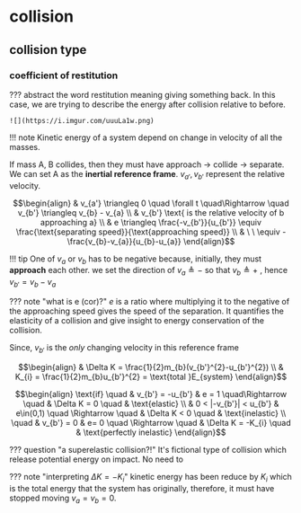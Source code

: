 # collision
## collision type

### coefficient of restitution
??? abstract
	the word restitution meaning giving something back. In this case, we are trying to describe the energy after collision relative to before.
	
	![](https://i.imgur.com/uuuLa1w.png)


!!! note
	Kinetic energy of a system depend on change in velocity of all the masses.

If mass A, B collides, then they must have approach -> collide -> separate. We can set A as the **inertial reference frame**. $v_{a'}, v_{b'}$ represent the relative velocity. 

$$\begin{align}
 & v_{a'} \triangleq 0 \quad \forall t \quad\Rightarrow \quad v_{b'} \triangleq v_{b} - v_{a} \\
 & v_{b'} \text{ is the relative velocity of b approaching a}  \\
 &  e \triangleq \frac{-v_{b'}}{u_{b'}} \equiv \frac{\text{separating speed}}{\text{approaching speed}}  \\
 & \ \ \equiv -\frac{v_{b}-v_{a}}{u_{b}-u_{a}}
\end{align}$$

!!! tip
	One of $v_{a}$ or $v_{b}$ has to be negative because, initially, they must **approach** each other. we set the direction of $v_{a} \triangleq -$ so that $v_{b} \triangleq +$ , hence $v_{b'}=v_{b}-v_{a}$

??? note "what is e (cor)?"
	$e$ is a ratio where multiplying it to the negative of the approaching speed gives the speed of the separation. It quantifies the elasticity of a collision and give insight to energy conservation of the collision.

Since, $v_{b'}$ is the *only* changing velocity in this reference frame 

$$\begin{align}
 & \Delta K = \frac{1}{2}m_{b}(v_{b'}^{2}-u_{b'}^{2}) \\
 &  K_{i} = \frac{1}{2}m_{b}u_{b'}^{2} = \text{total }E_{system}
\end{align}$$

$$\begin{align}
\text{if} \quad &  v_{b'} = -u_{b'} &  e = 1 \quad\Rightarrow \quad & \Delta K = 0  \quad  &   \text{elastic} \\
 & 0 < |-v_{b'}| < u_{b'}  &  e\in(0,1) \quad \Rightarrow \quad & \Delta K < 0  \quad  & \text{inelastic} \\
 \quad &  v_{b'} = 0  & e= 0  \quad \Rightarrow \quad  & \Delta K = -K_{i} \quad & \text{perfectly inelastic} 
\end{align}$$

??? question "a superelastic collision?!"
	It's fictional type of collision which release potential energy on impact. No need to 

??? note "interpreting $\Delta K = -K_{i}$"
	kinetic energy has been reduce by $K_{i}$ which is the total energy that the system has originally, therefore, it must have stopped moving $v_{a}=v_{b}=0$.


